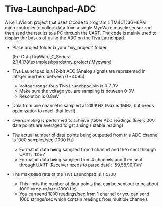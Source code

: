 # Tiva-Launchpad-ADC
A Keil uVision project that uses C code to program a TM4C123GH6PM microcontroller to collect data from a single MyoWare muscle sensor and then send the results to a PC through the UART. The code is mainly used to display the basics of using the ADC on the Tiva Launchpad.

- Place project folder in your "my_project" folder

  (Ex: C:\ti\TivaWare_C_Series-2.1.4.178\examples\boards\my_projects\Myoware)

- Tiva Launchpad is a 12-bit ADC (Analog signals are represented in integer numbers between 0 - 4095)
  - Voltage range for a Tiva Launchpad pin is 0-3.3V
  - Make sure the voltage you are sampling is between 0-3V 
  - Resolution is 0.8mV

- Data from one channel is sampled at 200KHz (Max is 1MHz, but needs optimization to reach that level)

- Oversampling is performed to achieve stable ADC readings (Every 200 data points are averaged to get a single stable reading)

- The actual number of data points being outputted from this ADC channel is 1000 samples/sec (1000 Hz)
  - Format of data being sampled from 1 channel and then sent through UART: '50\n'
  - Format of data being sampled from 4 channels and then sent through UART (Receiver needs to parse data): '59,58,90,11\n'

- The max baud rate of the Tiva Launchpad is 115200
  - This limits the number of data points that can be sent out to be about 1000 samples/sec (1000 Hz) 
  - You can send 1000 readings/sec from 1 channel or you can send 1000 strings/sec which contain readings from multiple channels 
